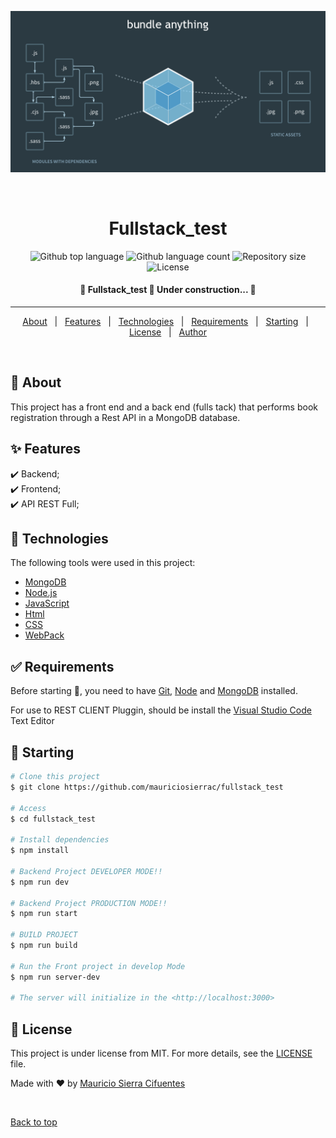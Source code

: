 <div align="center" id="top"> 
  
  ![Web Pack](https://github.com/mauriciosierrac/fullstack_test/blob/master/webpack.png)

  &#xa0;

  <!-- <a href="https://fullstack_test.netlify.app">Demo</a> -->
</div>

<h1 align="center">Fullstack_test</h1>

<p align="center">
  <img alt="Github top language" src="https://img.shields.io/github/languages/top/mauriciosierrac/fullstack_test?color=56BEB8">

  <img alt="Github language count" src="https://img.shields.io/github/languages/count/mauriciosierrac/fullstack_test?color=56BEB8">

  <img alt="Repository size" src="https://img.shields.io/github/repo-size/mauriciosierrac/fullstack_test?color=56BEB8">

  <img alt="License" src="https://img.shields.io/github/license/mauriciosierrac/fullstack_test?color=56BEB8">

  <!-- <img alt="Github issues" src="https://img.shields.io/github/issues/{{YOUR_GITHUB_USERNAME}}/fullstack_test?color=56BEB8" /> -->

  <!-- <img alt="Github forks" src="https://img.shields.io/github/forks/{{YOUR_GITHUB_USERNAME}}/fullstack_test?color=56BEB8" /> -->

  <!-- <img alt="Github stars" src="https://img.shields.io/github/stars/{{YOUR_GITHUB_USERNAME}}/fullstack_test?color=56BEB8" /> -->
</p>

<!-- Status -->

<h4 align="center"> 
	🚧  Fullstack_test 🚀 Under construction...  🚧
</h4> 

<hr> 

<p align="center">
  <a href="#dart-about">About</a> &#xa0; | &#xa0; 
  <a href="#sparkles-features">Features</a> &#xa0; | &#xa0;
  <a href="#rocket-technologies">Technologies</a> &#xa0; | &#xa0;
  <a href="#white_check_mark-requirements">Requirements</a> &#xa0; | &#xa0;
  <a href="#checkered_flag-starting">Starting</a> &#xa0; | &#xa0;
  <a href="#memo-license">License</a> &#xa0; | &#xa0;
  <a href="https://github.com/mauriciosierrac" target="_blank">Author</a>
</p>

<br>

## :dart: About ##

This project has a front end and a back end (fulls tack) that performs book registration through a Rest API in a MongoDB database.

## :sparkles: Features ##

:heavy_check_mark: Backend;\
:heavy_check_mark: Frontend;\
:heavy_check_mark: API REST Full;

## :rocket: Technologies ##

The following tools were used in this project:

- [MongoDB](https://www.mongodb.com/cloud/atlas/lp/try2?utm_source=google&utm_campaign=gs_americas_colombia_search_core_brand_atlas_desktop&utm_term=mongo%20db&utm_medium=cpc_paid_search&utm_ad=e&utm_ad_campaign_id=12212624317&gclid=Cj0KCQjwu7OIBhCsARIsALxCUaN-GMTqg5yT9OB7-RBvX9V9GWI50g7g5ORYjfTE1F6b23bYZ_KaPO8aAmjJEALw_wcB)
- [Node.js](https://nodejs.org/en/)
- [JavaScript](https://developer.mozilla.org/es/docs/Web/JavaScript)
- [Html](https://es.wikipedia.org/wiki/HTML5)
- [CSS](https://developer.mozilla.org/es/docs/Web/CSS)
- [WebPack](https://webpack.js.org/)

## :white_check_mark: Requirements ##

Before starting :checkered_flag:, you need to have [Git](https://git-scm.com), [Node](https://nodejs.org/en/) and [MongoDB](https://www.mongodb.com/cloud/atlas/lp/try2?utm_source=google&utm_campaign=gs_americas_colombia_search_core_brand_atlas_desktop&utm_term=mongo%20db&utm_medium=cpc_paid_search&utm_ad=e&utm_ad_campaign_id=12212624317&gclid=Cj0KCQjwu7OIBhCsARIsALxCUaN-GMTqg5yT9OB7-RBvX9V9GWI50g7g5ORYjfTE1F6b23bYZ_KaPO8aAmjJEALw_wcB) installed.

For use to REST CLIENT Pluggin, should be install the [Visual Studio Code](https://code.visualstudio.com/)  Text Editor

## :checkered_flag: Starting ##

```bash
# Clone this project
$ git clone https://github.com/mauriciosierrac/fullstack_test

# Access
$ cd fullstack_test

# Install dependencies
$ npm install

# Backend Project DEVELOPER MODE!!
$ npm run dev

# Backend Project PRODUCTION MODE!!
$ npm run start

# BUILD PROJECT
$ npm run build

# Run the Front project in develop Mode
$ npm run server-dev

# The server will initialize in the <http://localhost:3000>
```

## :memo: License ##

This project is under license from MIT. For more details, see the [LICENSE](LICENSE.md) file.


Made with :heart: by <a href="https://github.com/mauriciosierrac" target="_blank">Mauricio Sierra Cifuentes</a>

&#xa0;

<a href="#top">Back to top</a>

